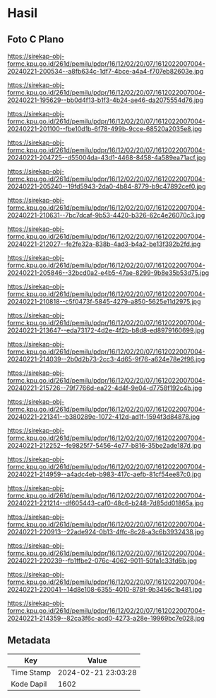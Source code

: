 # Hasil

## Foto C Plano

https://sirekap-obj-formc.kpu.go.id/261d/pemilu/pdpr/16/12/02/20/07/1612022007004-20240221-200534--a8fb634c-1df7-4bce-a4a4-f707eb82603e.jpg

https://sirekap-obj-formc.kpu.go.id/261d/pemilu/pdpr/16/12/02/20/07/1612022007004-20240221-195629--bb0d4f13-b1f3-4b24-ae46-da2075554d76.jpg

https://sirekap-obj-formc.kpu.go.id/261d/pemilu/pdpr/16/12/02/20/07/1612022007004-20240221-201100--fbe10d1b-6f78-499b-9cce-68520a2035e8.jpg

https://sirekap-obj-formc.kpu.go.id/261d/pemilu/pdpr/16/12/02/20/07/1612022007004-20240221-204725--d55004da-43d1-4468-8458-4a589ea71acf.jpg

https://sirekap-obj-formc.kpu.go.id/261d/pemilu/pdpr/16/12/02/20/07/1612022007004-20240221-205240--19fd5943-2da0-4b84-8779-b9c47892cef0.jpg

https://sirekap-obj-formc.kpu.go.id/261d/pemilu/pdpr/16/12/02/20/07/1612022007004-20240221-210631--7bc7dcaf-9b53-4420-b326-62c4e26070c3.jpg

https://sirekap-obj-formc.kpu.go.id/261d/pemilu/pdpr/16/12/02/20/07/1612022007004-20240221-212027--fe2fe32a-838b-4ad3-b4a2-be13f392b2fd.jpg

https://sirekap-obj-formc.kpu.go.id/261d/pemilu/pdpr/16/12/02/20/07/1612022007004-20240221-205846--32bcd0a2-e4b5-47ae-8299-9b8e35b53d75.jpg

https://sirekap-obj-formc.kpu.go.id/261d/pemilu/pdpr/16/12/02/20/07/1612022007004-20240221-210818--c5f0473f-5845-4279-a850-5625e11d2975.jpg

https://sirekap-obj-formc.kpu.go.id/261d/pemilu/pdpr/16/12/02/20/07/1612022007004-20240221-213647--eda73172-4d2e-4f2b-b8d8-ed8979160699.jpg

https://sirekap-obj-formc.kpu.go.id/261d/pemilu/pdpr/16/12/02/20/07/1612022007004-20240221-214039--2b0d2b73-2cc3-4d65-9f76-a624e78e2f96.jpg

https://sirekap-obj-formc.kpu.go.id/261d/pemilu/pdpr/16/12/02/20/07/1612022007004-20240221-215726--79f7766d-ea22-4d4f-9e04-d7758f192c4b.jpg

https://sirekap-obj-formc.kpu.go.id/261d/pemilu/pdpr/16/12/02/20/07/1612022007004-20240221-221341--b380289e-1072-412d-ad1f-1594f3d84878.jpg

https://sirekap-obj-formc.kpu.go.id/261d/pemilu/pdpr/16/12/02/20/07/1612022007004-20240221-212252--fe9825f7-5456-4e77-b816-35be2ade187d.jpg

https://sirekap-obj-formc.kpu.go.id/261d/pemilu/pdpr/16/12/02/20/07/1612022007004-20240221-214959--a4adc4eb-b983-417c-aefb-81cf54ee87c0.jpg

https://sirekap-obj-formc.kpu.go.id/261d/pemilu/pdpr/16/12/02/20/07/1612022007004-20240221-221214--df605443-caf0-48c6-b248-7d85dd01865a.jpg

https://sirekap-obj-formc.kpu.go.id/261d/pemilu/pdpr/16/12/02/20/07/1612022007004-20240221-220913--22ade924-0b13-4ffc-8c28-a3c6b3932438.jpg

https://sirekap-obj-formc.kpu.go.id/261d/pemilu/pdpr/16/12/02/20/07/1612022007004-20240221-220239--fb1ffbe2-076c-4062-9011-50fa1c33fd6b.jpg

https://sirekap-obj-formc.kpu.go.id/261d/pemilu/pdpr/16/12/02/20/07/1612022007004-20240221-220041--14d8e108-6355-4010-878f-9b3456c1b481.jpg

https://sirekap-obj-formc.kpu.go.id/261d/pemilu/pdpr/16/12/02/20/07/1612022007004-20240221-214359--82ca3f6c-acd0-4273-a28e-19969bc7e028.jpg


## Metadata

| Key        | Value               |
| ---------- | ------------------- |
| Time Stamp | 2024-02-21 23:03:28 |
| Kode Dapil | 1602                |



